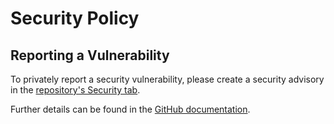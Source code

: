 # Security Policy

## Reporting a Vulnerability

To privately report a security vulnerability, please create a security advisory in the [repository's Security tab][advisories].

Further details can be found in the [GitHub documentation][reporting].

[advisories]: https://github.com/martincostello/deploy-benchmarks-dashboard/security/advisories
[reporting]: https://docs.github.com/code-security/security-advisories/guidance-on-reporting-and-writing/privately-reporting-a-security-vulnerability
